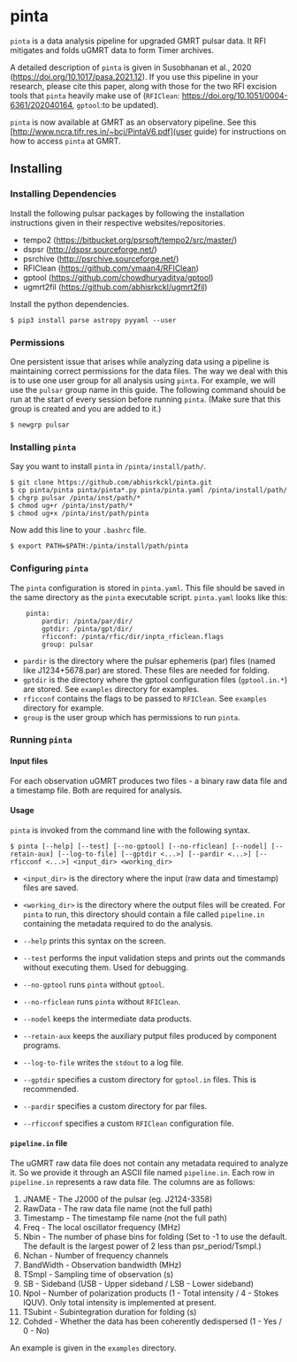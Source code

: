 # pinta
`pinta` is a data analysis pipeline for upgraded GMRT pulsar data. It RFI mitigates and folds uGMRT data to form Timer archives. 

A detailed description of `pinta` is given in 
Susobhanan et al., 2020 (https://doi.org/10.1017/pasa.2021.12).
If you use this pipeline in your research, please cite this paper,
along with those for the two RFI excision tools that `pinta` heavily
make use of (`RFIClean`: https://doi.org/10.1051/0004-6361/202040164, `gptool`:to be updated).

`pinta` is now available at GMRT as an observatory pipeline.
See this [http://www.ncra.tifr.res.in/~bcj/PintaV6.pdf](user guide) for instructions on how to access `pinta` at GMRT.

## Installing

### Installing Dependencies

Install the following pulsar packages by following the installation instructions given in their respective websites/repositories.
- tempo2 (https://bitbucket.org/psrsoft/tempo2/src/master/)
- dspsr (http://dspsr.sourceforge.net/)
- psrchive (http://psrchive.sourceforge.net/)
- RFIClean (https://github.com/ymaan4/RFIClean)
- gptool (https://github.com/chowdhuryaditya/gptool)
- ugmrt2fil (https://github.com/abhisrkckl/ugmrt2fil)

Install the python dependencies.

    $ pip3 install parse astropy pyyaml --user

### Permissions

One persistent issue that arises while analyzing data using a pipeline is maintaining correct permissions for the data files. 
The way we deal with this is to use one user group for all analysis using `pinta`. 
For example, we will use the `pulsar` group name in this guide. The following command should be run at the start of every session before running `pinta`.
(Make sure that this group is created and you are added to it.)

    $ newgrp pulsar

### Installing `pinta`

Say you want to install `pinta` in `/pinta/install/path/`. 

    $ git clone https://github.com/abhisrkckl/pinta.git
    $ cp pinta/pinta pinta/pinta*.py pinta/pinta.yaml /pinta/install/path/
    $ chgrp pulsar /pinta/inst/path/*
    $ chmod ug+r /pinta/inst/path/*
    $ chmod ug+x /pinta/inst/path/pinta

Now add this line to your `.bashrc` file.

    $ export PATH=$PATH:/pinta/install/path/pinta

### Configuring `pinta`

The `pinta` configuration is stored in `pinta.yaml`. This file should be saved in the same directory as the `pinta` executable script. `pinta.yaml` looks like this:
    
        pinta:
            pardir: /pinta/par/dir/
            gptdir: /pinta/gpt/dir/
            rficconf: /pinta/rfic/dir/inpta_rficlean.flags
            group: pulsar

- `pardir` is the directory where the pulsar ephemeris (par) files (named like J1234+5678.par) are stored. These files are needed for folding.
- `gptdir` is the directory where the gptool configuration files (`gptool.in.*`) are stored. See `examples` directory for examples.
- `rficconf` contains the flags to be passed to `RFIClean`. See `examples` directory for example.
- `group` is the user group which has permissions to run `pinta`.

### Running `pinta`

#### Input files

For each observation uGMRT produces two files - a binary raw data file and a timestamp file. Both are required for analysis.

#### Usage

`pinta` is invoked from the command line with the following syntax.

    $ pinta [--help] [--test] [--no-gptool] [--no-rficlean] [--nodel] [--retain-aux] [--log-to-file] [--gptdir <...>] [--pardir <...>] [--rficconf <...>] <input_dir> <working_dir>

- `<input_dir>` is the directory where the input (raw data and timestamp) files are saved.
- `<working_dir>` is the directory where the output files will be created. For `pinta` to run, this directory should contain a file called `pipeline.in` containing the metadata required to do the analysis.

- `--help` prints this syntax on the screen.
- `--test` performs the input validation steps and prints out the commands without executing them. Used for debugging.
- `--no-gptool` runs `pinta` without `gptool`.
- `--no-rficlean` runs `pinta` without `RFIClean`.
- `--nodel` keeps the intermediate data products.
- `--retain-aux` keeps the auxiliary putput files produced by component programs.
- `--log-to-file` writes the `stdout` to a log file.
- `--gptdir` specifies a custom directory for `gptool.in` files. This is recommended.
- `--pardir` specifies a custom directory for par files. 
- `--rficconf` specifies a custom `RFIClean` configuration file. 

#### `pipeline.in` file

The uGMRT raw data file does not contain any metadata required to analyze it. So we provide it through an ASCII file named `pipeline.in`.
Each row in `pipeline.in` represents a raw data file. The columns are as follows:
    
1. JNAME - The J2000 of the pulsar (eg. J2124-3358)
2. RawData - The raw data file name (not the full path)
3. Timestamp - The timestamp file name (not the full path)
4. Freq - The local oscillator frequency (MHz)
5. Nbin - The number of phase bins for folding (Set to -1 to use the default. The default is the largest power of 2 less than psr_period/Tsmpl.)
6. Nchan - Number of frequency channels
7. BandWidth - Observation bandwidth (MHz)
8. TSmpl - Sampling time of observation (s)
9. SB - Sideband (USB - Upper sideband / LSB - Lower sideband)
10. Npol - Number of polarization products (1 - Total intensity / 4 - Stokes IQUV). Only total intensity is implemented at present.
11. TSubint - Subintegration duration for folding (s)
12. Cohded - Whether the data has been coherently dedispersed (1 - Yes / 0 - No)

An example is given in the `examples` directory.
